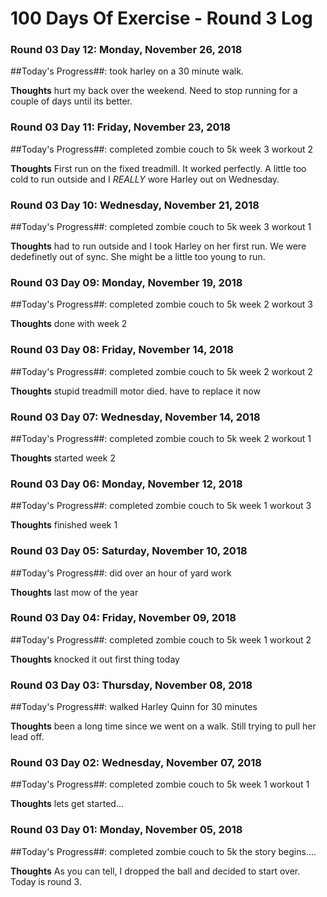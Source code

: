 # 100 Days Of Exercise - Round 3 Log

### Round 03 Day 12: Monday, November 26, 2018

##Today's Progress##:  took harley on a 30 minute walk.

**Thoughts**  hurt my back over the weekend.  Need to stop running for a couple of days until its better.

### Round 03 Day 11: Friday, November 23, 2018

##Today's Progress##:  completed zombie couch to 5k week 3 workout 2

**Thoughts**  First run on the fixed treadmill.  It worked perfectly.  A little too cold to run outside and I *REALLY* wore Harley out on Wednesday.  

### Round 03 Day 10: Wednesday, November 21, 2018

##Today's Progress##:  completed zombie couch to 5k week 3 workout 1

**Thoughts**  had to run outside and I took Harley on her first run.  We were dedefinetly out of sync.  She might be a little too young to run.

### Round 03 Day 09: Monday, November 19, 2018

##Today's Progress##:  completed zombie couch to 5k week 2 workout 3

**Thoughts**  done with week 2

### Round 03 Day 08: Friday, November 14, 2018

##Today's Progress##:  completed zombie couch to 5k week 2 workout 2

**Thoughts**  stupid treadmill motor died.  have to replace it now

### Round 03 Day 07: Wednesday, November 14, 2018

##Today's Progress##:  completed zombie couch to 5k week 2 workout 1

**Thoughts**  started week 2

### Round 03 Day 06: Monday, November 12, 2018

##Today's Progress##:  completed zombie couch to 5k week 1 workout 3

**Thoughts**  finished week 1

### Round 03 Day 05: Saturday, November 10, 2018

##Today's Progress##:  did over an hour of yard work

**Thoughts**  last mow of the year

### Round 03 Day 04: Friday, November 09, 2018

##Today's Progress##:  completed zombie couch to 5k week 1 workout 2

**Thoughts**  knocked it out first thing today

### Round 03 Day 03: Thursday, November 08, 2018

##Today's Progress##:  walked Harley Quinn for 30 minutes

**Thoughts**  been a long time since we went on a walk.  Still trying to pull her lead off.

### Round 03 Day 02: Wednesday, November 07, 2018

##Today's Progress##:  completed zombie couch to 5k week 1 workout 1

**Thoughts**  lets get started...

### Round 03 Day 01: Monday, November 05, 2018

##Today's Progress##:  completed zombie couch to 5k the story begins....

**Thoughts**  As you can tell, I dropped the ball and decided to start over.  Today is round 3.

